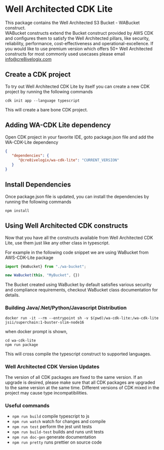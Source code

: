 
# Well Architected CDK Lite

This package contains the Well Architected S3 Bucket - WABucket construct.  
WABucket constructs extend the Bucket construct provided by AWS CDK and 
configures them to satisfy the Well Architected pillars, like
security, reliability, performance, cost-effectiveness and operational-excellence.
If you would like to use premium version which offers 50+ Well Architected constructs 
for most commonly used usecases please email info@cre8ivelogix.com


## Create a CDK project
To try out Well Architected CDK Lite by itself you can create a new CDK project by running the following commands

```shell
cdk init app --language typescript
```

This will create a bare bone CDK project.

## Adding WA-CDK Lite dependency
Open CDK project in your favorite IDE, goto package.json file and add the WA-CDK-Lite dependency

```json
{
   "dependencies": {
      "@cre8ivelogix/wa-cdk-lite": "CURRENT_VERSION"
   }
}
```

## Install Dependencies
Once package.json file is updated, you can install the dependencies by running the following commands

```shell
npm install
```

## Using Well Architected CDK constructs
Now that you have all the constructs available from Well Architected CDK Lite, 
use them just like any other class in typescript.

For example in the following code snippet we are using WaBucket from AWS-CDK-Lite package

```ts
import {WaBucket} from "./wa-bucket";

new WaBucket(this, "MyBucket", {})
```

The Bucket created using WaBucket by default satisfies various security and compliance requirements,
checkout WaBucket class documentation for details.

### Building Java/.Net/Python/Javascript Distribution
```shell
docker run -it --rm --entrypoint sh -v $(pwd)/wa-cdk-lite:/wa-cdk-lite jsii/superchain:1-buster-slim-node16
```
when docker prompt is shown,
```shell
cd wa-cdk-lite
npm run package
```
This will cross compile the typescript construct to supported languages.

### Well Architected CDK Version Updates

The version of all CDK packages are fixed to the same version. If an
upgrade is desired, please make sure that all CDK packages are upgraded
to the same version at the same time. Different versions of CDK mixed
in the project may cause type incompatibilities.

### Useful commands

-  `npm run build` compile typescript to js
-  `npm run watch` watch for changes and compile
-  `npm run test` perform the jest unit tests
-  `npm run build-test` builds and runs unit tests
-  `npm run doc-gen` generate documentation
-  `npm run pretty` runs prettier on source code
